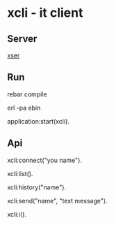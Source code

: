 xcli - it client
======

Server
--------
[xser](https://github.com/paladim/xser)

Run
-----
rebar compile

erl -pa ebin

application:start(xcli).

Api
-----
xcli:connect("you name").

xcli:list().

xcli:history("name").

xcli:send("name", "text message").

xcli:i().


